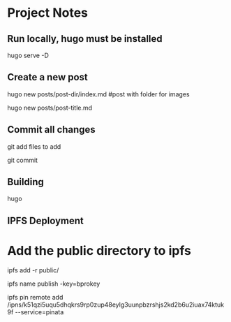 # Project Notes

## Run locally, hugo must be installed

hugo serve -D

## Create a new post

hugo new posts/post-dir/index.md #post with folder for images

hugo new posts/post-title.md

## Commit all changes 

git add files to add

git commit

## Building

hugo

## IPFS Deployment

# Add the public directory to ipfs

ipfs add -r public/

ipfs name publish -key=bprokey <hash output for public dir of last command>

ipfs pin remote add /ipns/k51qzi5uqu5dhqkrs9rp0zup48eylg3uunpbzrshjs2kd2b6u2iuax74ktuk9f --service=pinata